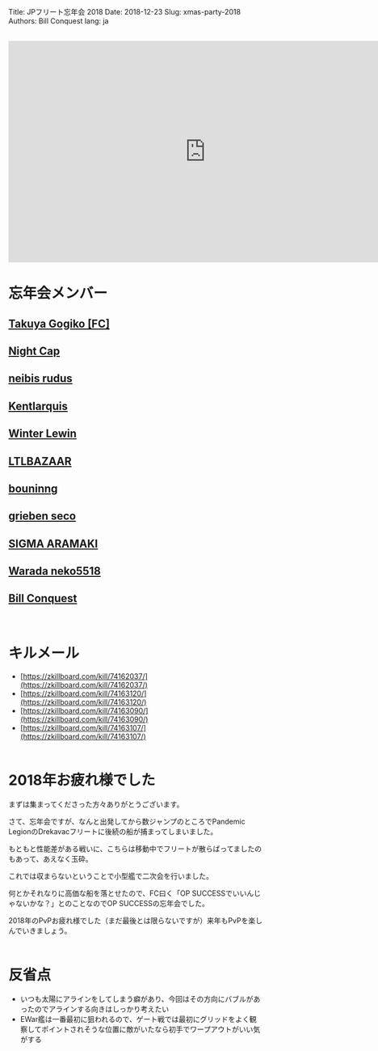 Title: JPフリート忘年会 2018
Date: 2018-12-23
Slug: xmas-party-2018
Authors: Bill Conquest
lang: ja

<br />
<iframe width="780" height="438" src="https://www.youtube.com/embed/5BWvbYDhTh8" frameborder="0" allow="accelerometer; autoplay; encrypted-media; gyroscope; picture-in-picture" allowfullscreen></iframe>

# 忘年会メンバー
## [Takuya Gogiko [FC]](https://zkillboard.com/character/95235307/)
## [Night Cap](https://zkillboard.com/character/94127438/)
## [neibis rudus](https://zkillboard.com/character/93531438/)
## [Kentlarquis](https://zkillboard.com/character/94500364/)
## [Winter Lewin](https://zkillboard.com/character/95526304/)
## [LTLBAZAAR](https://zkillboard.com/character/91546798/)
## [bouninng](https://zkillboard.com/character/508340745/)
## [grieben seco](https://zkillboard.com/character/96069434/)
## [SIGMA ARAMAKI](https://zkillboard.com/character/2112087185/)
## [Warada neko5518](https://zkillboard.com/character/2113838275/)
## [Bill Conquest](https://zkillboard.com/character/2113999933/)
<br />

# キルメール
- [https://zkillboard.com/kill/74162037/](https://zkillboard.com/kill/74162037/)
- [https://zkillboard.com/kill/74163120/](https://zkillboard.com/kill/74163120/)
- [https://zkillboard.com/kill/74163090/](https://zkillboard.com/kill/74163090/)
- [https://zkillboard.com/kill/74163107/](https://zkillboard.com/kill/74163107/)
<br /><br />

# 2018年お疲れ様でした
まずは集まってくださった方々ありがとうございます。

さて、忘年会ですが、なんと出発してから数ジャンプのところでPandemic LegionのDrekavacフリートに後続の船が捕まってしまいました。

もともと性能差がある戦いに、こちらは移動中でフリートが散らばってましたのもあって、あえなく玉砕。

これでは収まらないということで小型艦で二次会を行いました。

何とかそれなりに高価な船を落とせたので、FC曰く「OP SUCCESSでいいんじゃないかな？」とのことなのでOP SUCCESSの忘年会でした。

2018年のPvPお疲れ様でした（まだ最後とは限らないですが）来年もPvPを楽しんでいきましょう。
<br /><br />

# 反省点
- いつも太陽にアラインをしてしまう癖があり、今回はその方向にバブルがあったのでアラインする向きはしっかり考えたい
- EWar艦は一番最初に狙われるので、ゲート戦では最初にグリッドをよく観察してポイントされそうな位置に敵がいたなら初手でワープアウトがいい気がする
